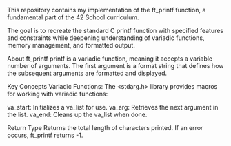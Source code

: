 This repository contains my implementation of the ft_printf function, a fundamental part of the 42 School curriculum.

The goal is to recreate the standard C printf function with specified features and constraints while deepening 
understanding of variadic functions, memory management, and formatted output.

About ft_printf
printf is a variadic function, meaning it accepts a variable number of arguments. 
The first argument is a format string that defines how the subsequent arguments are formatted and displayed.

Key Concepts
Variadic Functions:
The <stdarg.h> library provides macros for working with variadic functions:

va_start: Initializes a va_list for use.
va_arg: Retrieves the next argument in the list.
va_end: Cleans up the va_list when done.

Return Type
Returns the total length of characters printed.
If an error occurs, ft_printf returns -1.
